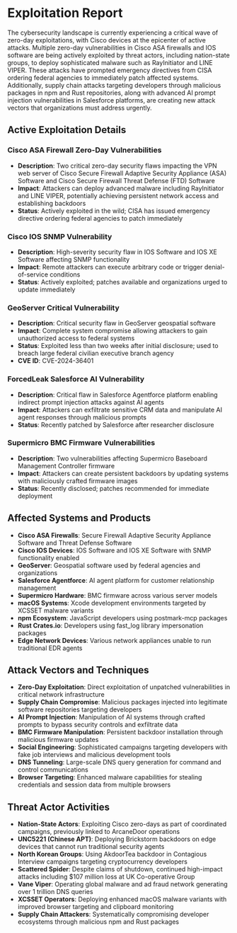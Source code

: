 # Exploitation Report

The cybersecurity landscape is currently experiencing a critical wave of zero-day exploitations, with Cisco devices at the epicenter of active attacks. Multiple zero-day vulnerabilities in Cisco ASA firewalls and IOS software are being actively exploited by threat actors, including nation-state groups, to deploy sophisticated malware such as RayInitiator and LINE VIPER. These attacks have prompted emergency directives from CISA ordering federal agencies to immediately patch affected systems. Additionally, supply chain attacks targeting developers through malicious packages in npm and Rust repositories, along with advanced AI prompt injection vulnerabilities in Salesforce platforms, are creating new attack vectors that organizations must address urgently.

## Active Exploitation Details

### Cisco ASA Firewall Zero-Day Vulnerabilities
- **Description**: Two critical zero-day security flaws impacting the VPN web server of Cisco Secure Firewall Adaptive Security Appliance (ASA) Software and Cisco Secure Firewall Threat Defense (FTD) Software
- **Impact**: Attackers can deploy advanced malware including RayInitiator and LINE VIPER, potentially achieving persistent network access and establishing backdoors
- **Status**: Actively exploited in the wild; CISA has issued emergency directive ordering federal agencies to patch immediately

### Cisco IOS SNMP Vulnerability
- **Description**: High-severity security flaw in IOS Software and IOS XE Software affecting SNMP functionality
- **Impact**: Remote attackers can execute arbitrary code or trigger denial-of-service conditions
- **Status**: Actively exploited; patches available and organizations urged to update immediately

### GeoServer Critical Vulnerability
- **Description**: Critical security flaw in GeoServer geospatial software
- **Impact**: Complete system compromise allowing attackers to gain unauthorized access to federal systems
- **Status**: Exploited less than two weeks after initial disclosure; used to breach large federal civilian executive branch agency
- **CVE ID**: CVE-2024-36401

### ForcedLeak Salesforce AI Vulnerability
- **Description**: Critical flaw in Salesforce Agentforce platform enabling indirect prompt injection attacks against AI agents
- **Impact**: Attackers can exfiltrate sensitive CRM data and manipulate AI agent responses through malicious prompts
- **Status**: Recently patched by Salesforce after researcher disclosure

### Supermicro BMC Firmware Vulnerabilities
- **Description**: Two vulnerabilities affecting Supermicro Baseboard Management Controller firmware
- **Impact**: Attackers can create persistent backdoors by updating systems with maliciously crafted firmware images
- **Status**: Recently disclosed; patches recommended for immediate deployment

## Affected Systems and Products

- **Cisco ASA Firewalls**: Secure Firewall Adaptive Security Appliance Software and Threat Defense Software
- **Cisco IOS Devices**: IOS Software and IOS XE Software with SNMP functionality enabled
- **GeoServer**: Geospatial software used by federal agencies and organizations
- **Salesforce Agentforce**: AI agent platform for customer relationship management
- **Supermicro Hardware**: BMC firmware across various server models
- **macOS Systems**: Xcode development environments targeted by XCSSET malware variants
- **npm Ecosystem**: JavaScript developers using postmark-mcp packages
- **Rust Crates.io**: Developers using fast_log library impersonation packages
- **Edge Network Devices**: Various network appliances unable to run traditional EDR agents

## Attack Vectors and Techniques

- **Zero-Day Exploitation**: Direct exploitation of unpatched vulnerabilities in critical network infrastructure
- **Supply Chain Compromise**: Malicious packages injected into legitimate software repositories targeting developers
- **AI Prompt Injection**: Manipulation of AI systems through crafted prompts to bypass security controls and exfiltrate data
- **BMC Firmware Manipulation**: Persistent backdoor installation through malicious firmware updates
- **Social Engineering**: Sophisticated campaigns targeting developers with fake job interviews and malicious development tools
- **DNS Tunneling**: Large-scale DNS query generation for command and control communications
- **Browser Targeting**: Enhanced malware capabilities for stealing credentials and session data from multiple browsers

## Threat Actor Activities

- **Nation-State Actors**: Exploiting Cisco zero-days as part of coordinated campaigns, previously linked to ArcaneDoor operations
- **UNC5221 (Chinese APT)**: Deploying Brickstorm backdoors on edge devices that cannot run traditional security agents
- **North Korean Groups**: Using AkdoorTea backdoor in Contagious Interview campaigns targeting cryptocurrency developers
- **Scattered Spider**: Despite claims of shutdown, continued high-impact attacks including $107 million loss at UK Co-operative Group
- **Vane Viper**: Operating global malware and ad fraud network generating over 1 trillion DNS queries
- **XCSSET Operators**: Deploying enhanced macOS malware variants with improved browser targeting and clipboard monitoring
- **Supply Chain Attackers**: Systematically compromising developer ecosystems through malicious npm and Rust packages